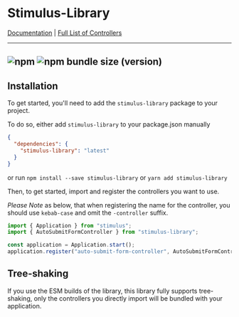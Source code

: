 # Stimulus-Library

[Documentation](https://sub-xaero.github.io/stimulus-library/)  |  [Full List of Controllers](https://sub-xaero.github.io/stimulus-library/)

---
![npm](https://img.shields.io/npm/dt/stimulus-library)
![npm bundle size (version)](https://img.shields.io/bundlephobia/minzip/stimulus-library/latest?label=minified%20size)
---

## Installation

To get started, you'll need to add the `stimulus-library` package to your project.

To do so, either add `stimulus-library` to your package.json manually

```json
{
  "dependencies": {
    "stimulus-library": "latest"
  }
}
```

or run
`npm install --save stimulus-library` or `yarn add stimulus-library`


Then, to get started, import and register the controllers you want to use.

*Please Note* as below, that when registering the name for the controller, you should use `kebab-case` and omit the `-controller` suffix.

```js
import { Application } from "stimulus";
import { AutoSubmitFormController } from "stimulus-library";

const application = Application.start();
application.register("auto-submit-form-controller", AutoSubmitFormController);
```

## Tree-shaking
If you use the ESM builds of the library, this library fully supports tree-shaking, 
only the controllers you directly import will be bundled with your application.  


